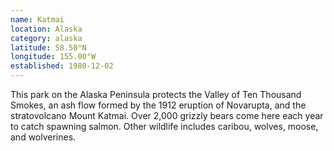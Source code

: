 ```yaml
---
name: Katmai
location: Alaska
category: alaska
latitude: 58.50°N
longitude: 155.00°W
established: 1980-12-02
---
```


This park on the Alaska Peninsula protects the Valley of Ten Thousand Smokes, an ash flow formed by the 1912 eruption of Novarupta, and the stratovolcano Mount Katmai. Over 2,000 grizzly bears come here each year to catch spawning salmon. Other wildlife includes caribou, wolves, moose, and wolverines.

